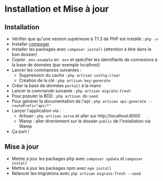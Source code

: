 # Installation et Mise à jour

## Installation

- Vérifier que qu'une version supérieure à 7.1.3 de PHP est installé : `php -v`
- Installer [composer](https://getcomposer.org/download/)
- Installer les packages avec `composer install` (attention à être dans le bon dossier)
- Copier `.env.example` en `.env` et spécifier les identifiants de connexions à la base de données (par exemple localhost)
- Lancer les commances suivantes :
    + Suppression du cache : `php artisan config:clear`
    + Création de la clé : `php artisan key:generate`
- Créer la base de données `portail` à la mano
- Lancer la commande suivante : `php artisan migrate:fresh`
- Pour populer la BDD : `php artisan db:seed`
- Pour générer la documentation de l'api : `php artisan api:generate --routePrefi="api/*"`
- Lancer l'application via :
    + Artisan : `php artisan serve` et aller sur http://localhost:8000
    + Wamp : aller directement sur le dossier `public` de l'installation via Wamp
- Ça part !


## Mise à jour

- Mettre à jour les packages php avec `composer update` et `composer install`
- Mettre à jour les packages npm avec `npm install`
- Relancer les migrations avec `php artisan migrate:fresh --seed`
